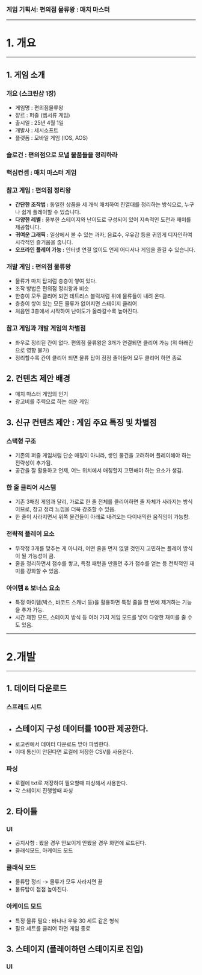 ### 게임 기획서: 편의점 물류왕 : 매치 마스터

* * *
# 1. 개요 
* * *
## 1. 게임 소개

### 개요 (스크린샵 1장)
- 게임명 : 편의점물류왕
- 쟝르 : 퍼즐 (벰서류 게임)
- 출시일 : 25년 4월 1일
- 개발사 : 세시소프트
- 플랫폼 : 모바일 게임 (IOS, AOS)

### 슬로건 : 편의점으로 모낼 물품들을 정리하라

### 핵심컨셉 : 매치 마스터 게임

### 참고 게임 : 편의점 정리왕
- <b>간단한 조작법 :</b> 동일한 상품을 세 개씩 매치하여 진열대를 정리하는 방식으로, 누구나 쉽게 플레이할 수 있습니다.
- <b>다양한 레벨 :</b> 풍부한 스테이지와 난이도로 구성되어 있어 지속적인 도전과 재미를 제공합니다.
- <b>귀여운 그래픽 :</b> 일상에서 볼 수 있는 과자, 음료수, 우유갑 등을 귀엽게 디자인하여 시각적인 즐거움을 줍니다.
- <b>오프라인 플레이 가능 :</b> 인터넷 연결 없이도 언제 어디서나 게임을 즐길 수 있습니다.

### 개발 게임 : 편의점 물류왕
- 물류가 마치 탑처럼 층층이 쌓여 있다.
- 조작 방법은 편의점 정리왕과 비슷
- 한층이 모두 클리어 되면 테트리스 블럭처럼 위에 물류들이 내려 온다.
- 층층이 쌓여 있는 모든 물류가 없어지면 스테이지 클리어
- 처음엔 3층에서 시작하여 난이도가 올라갈수록 높아진다.

### 참고 게임과 개발 게임의 차별점
- 좌우로 정리된 칸이 없다. 편의점 물류왕은 3개가 연결되면 클리어 가능 (위 아래칸으로 영향 불가)
- 정리할수록 칸이 클리어 되면 물류 탑이 점점 줄어들어 모두 클리어 하면 종료
  

## 2. 컨텐츠 제안 배경
- 매치 마스터 게임의 인기
- 광고비를 주력으로 하는 쉬운 게임

## 3. 신규 컨텐츠 제안 : 게임 주요 특징 및 차별점
### 스택형 구조
- 기존의 퍼즐 게임처럼 단순 매칭이 아니라, 쌓인 물건을 고려하며 플레이해야 하는 전략성이 추가됨.
- 공간을 잘 활용하고 언제, 어느 위치에서 매칭할지 고민해야 하는 요소가 생김.

### 한 줄 클리어 시스템
- 기존 3매칭 게임과 달리, 가로로 한 줄 전체를 클리어하면 줄 자체가 사라지는 방식이므로, 창고 정리 느낌을 더욱 강조할 수 있음.
- 한 줄이 사라지면서 위쪽 물건들이 아래로 내려오는 다이내믹한 움직임이 가능함.

### 전략적 플레이 요소
- 무작정 3개를 맞추는 게 아니라, 어떤 줄을 먼저 없앨 것인지 고민하는 플레이 방식이 될 가능성이 큼.
- 줄을 정리하면서 점수를 쌓고, 특정 패턴을 만들면 추가 점수를 얻는 등 전략적인 재미를 강화할 수 있음.

### 아이템 & 보너스 요소
- 특정 아이템(박스, 바코드 스캐너 등)을 활용하면 특정 줄을 한 번에 제거하는 기능을 추가 가능.
- 시간 제한 모드, 스테이지 방식 등 여러 가지 게임 모드를 넣어 다양한 재미를 줄 수도 있음.

* * *
# 2.개발
* * *

## 1. 데이터 다운로드
### 스프레드 시트 
- 스테이지 구성 데이터를 100판 제공한다.
  -  
- 로고씬에서 데이터 다운로드 받아 파씽한다.
- 이때 통신이 안된다면 로컬에 저장한 CSV를 사용한다.

### 파싱
- 로컬에 txt로 저장하여 필요할때 파싱해서 사용한다.
- 각 스테이지 진행할때 파싱
 
## 2. 타이틀
### UI
- 공지사항 : 봤을 경우 안보이게 안봤을 경우 화면에 로드된다.
- 클래식모드, 아케이드 모드

### 클래식 모드
- 물류탑 정리 -> 물류가 모두 사라지면 끝
- 물류탑이 점점 높아진다.
### 아케이드 모드
- 특정 물류 필요 : 바나나 우유 30 세트 같은 형식
- 필요 세트를 클리어 하면 게임 종료


## 3. 스테이지 (플레이하던 스테이지로 진입)
### UI


























